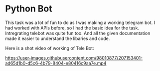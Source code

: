# Python Bot
This task was a lot of fun to do as I was making a working telegram bot. I had worked with APIs before, so I had the basic idea for the task. Intregrating telebot was quite fun too. And all the given documentation made it easier to understand the libaries and code.

Here is a shot video of working of Tele Bot:



https://user-images.githubusercontent.com/98010877/207153401-ad65d1b0-d5c6-4b79-8404-e80416c9aa7e.mp4




